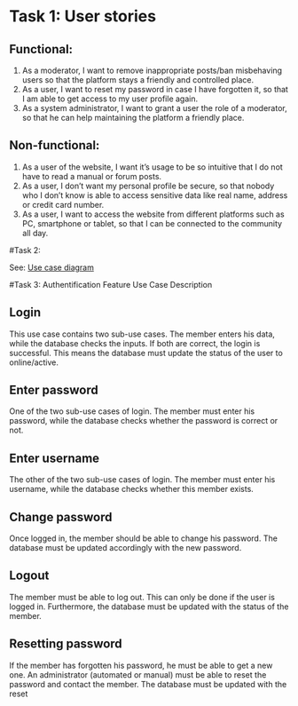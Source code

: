 # Task 1: User stories

## Functional:
1. As a moderator, I want to remove inappropriate posts/ban misbehaving users so that the platform stays a friendly and controlled place.
2. As a user, I want to reset my password in case I have forgotten it, so that I am able to get access to my user profile again.
3. As a system administrator, I want to grant a user the role of a moderator, so that he can help maintaining the platform a friendly place.

## Non-functional:
1. As a user of the website, I want it’s usage to be so intuitive that I do not have to read a manual or forum posts.
2. As a user, I don’t want my personal profile be secure, so that nobody who I don’t know is able to access sensitive data like real name, address or credit card number.
3. As a user, I want to access the website from different platforms such as PC, smartphone or tablet, so that I can be connected to the community all day.

#Task 2:

See: [Use case diagram](Authentification_Feature_Use_Case.pdf)

#Task 3: Authentification Feature Use Case Description

## Login
This use case contains two sub-use cases. The member enters his data, while the database checks the inputs. If both are correct,
the login is successful. This means the database must update the status of the user to online/active.

## Enter password
One of the two sub-use cases of login. The member must enter his password, while the database checks whether the password is correct or not.

## Enter username
The other of the two sub-use cases of login. The member must enter his username, while the database checks whether this member exists.

## Change password
Once logged in, the member should be able to change his password. The database must be updated accordingly with the new password.

## Logout
The member must be able to log out. This can only be done if the user is logged in. Furthermore, the database must be updated with the status of the member.

## Resetting password
If the member has forgotten his password, he must be able to get a new one. An administrator (automated or manual) must be able to reset the password
and contact the member. The database must be updated with the reset